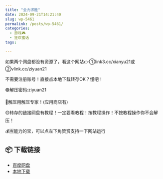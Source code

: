 ```yaml
---
title: "全力求胜"
date: 2024-09-21T14:21:40
slug: wp-5461
permalink: /posts/wp-5461/
categories:
  - 游戏🎮
  - 狂欢蜜话
tags:

---
```


如果两个网盘都没有资源了，看这个网站👉①link3.cc/xianyu21或②vlink.cc/ziyuan21

不需要注册账号！直接点本地下载转存OK？懂吧！

🟢解压密码:ziyuan21

🔵解压用解压专家！(应用商店有)

🟡转存的链接网盘有教程！一定要看教程！按教程操作！不按教程操作你不会解压！

💰🈶能力的宝，可以点左下角赞赏支持一下网站运行

## 📦 下载链接
- [百度网盘](https://blziyuan21.com/pay-download/5461?key=7d6deab1d8&down_id=0)
- [本地下载](https://blziyuan21.com/pay-download/5461?key=7d6deab1d8&down_id=1)

